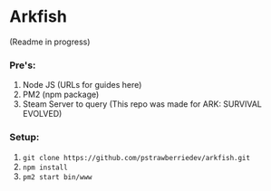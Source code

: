 # Arkfish

(Readme in progress)

### Pre's:
1. Node JS (URLs for guides here)
2. PM2 (npm package)
2. Steam Server to query (This repo was made for ARK: SURVIVAL EVOLVED)

### Setup:
1. `git clone https://github.com/pstrawberriedev/arkfish.git`
2. `npm install`
3. `pm2 start bin/www`
